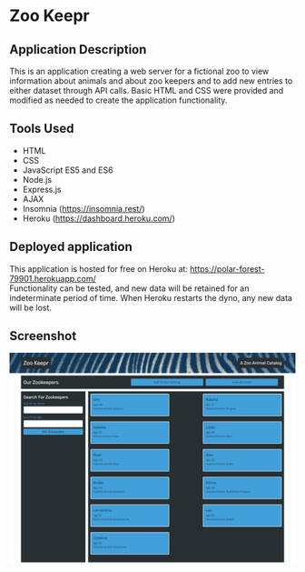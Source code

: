 # Zoo Keepr

## Application Description
This is an application creating a web server for a fictional zoo to view information about animals and about zoo keepers and to add new entries to either dataset through API calls. Basic HTML and CSS were provided and modified as needed to create the application functionality.

## Tools Used
* HTML
* CSS
* JavaScript ES5 and ES6
* Node.js
* Express.js
* AJAX
* Insomnia (https://insomnia.rest/)
* Heroku (https://dashboard.heroku.com/)

## Deployed application
This application is hosted for free on Heroku at: https://polar-forest-79901.herokuapp.com/  
Functionality can be tested, and new data will be retained for an indeterminate period of time.  When Heroku restarts the dyno, any new data will be lost.

## Screenshot
![screenshot](zookeepr-screenshot.png)
